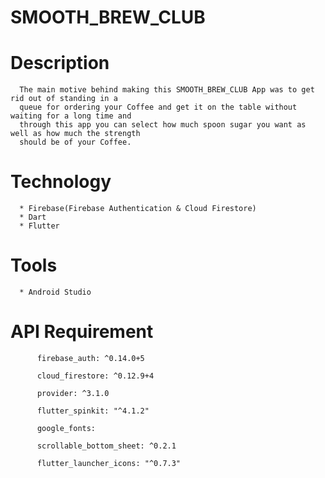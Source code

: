 # SMOOTH_BREW_CLUB

# Description
    
      The main motive behind making this SMOOTH_BREW_CLUB App was to get rid out of standing in a
      queue for ordering your Coffee and get it on the table without waiting for a long time and
      through this app you can select how much spoon sugar you want as well as how much the strength
      should be of your Coffee.
    

# Technology
 
      * Firebase(Firebase Authentication & Cloud Firestore)
      * Dart
      * Flutter
      
 
 # Tools
 
      * Android Studio
      

# API Requirement
 
          firebase_auth: ^0.14.0+5
          
          cloud_firestore: ^0.12.9+4
          
          provider: ^3.1.0
          
          flutter_spinkit: "^4.1.2"
          
          google_fonts:
          
          scrollable_bottom_sheet: ^0.2.1
          
          flutter_launcher_icons: "^0.7.3"
